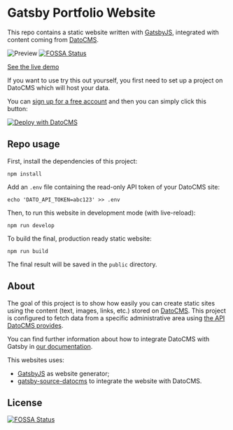 # Gatsby Portfolio Website

This repo contains a static website written with
[GatsbyJS](https://www.gatsbyjs.org/), integrated with content coming from
[DatoCMS](https://www.datocms.com).

![Preview](preview.png)
[![FOSSA Status](https://app.fossa.com/api/projects/git%2Bgithub.com%2Fkadirselcuk%2Fblogum.svg?type=shield)](https://app.fossa.com/projects/git%2Bgithub.com%2Fkadirselcuk%2Fblogum?ref=badge_shield)

[See the live demo](https://demo-datocms-gatsby.netlify.com/)

If you want to use try this out yourself, you first need to set up a project on
DatoCMS which will host your data.

You can [sign up for a free account](https://dashboard.datocms.com/signup) and
then you can simply click this button:

[![Deploy with DatoCMS](https://dashboard.datocms.com/deploy/button.svg)](https://dashboard.datocms.com/projects/new-from-template/static-website/gatsby-portfolio)

## Repo usage

First, install the dependencies of this project:

```
npm install
```

Add an `.env` file containing the read-only API token of your DatoCMS site:

```
echo 'DATO_API_TOKEN=abc123' >> .env
```

Then, to run this website in development mode (with live-reload):

```
npm run develop
```

To build the final, production ready static website:

```
npm run build
```

The final result will be saved in the `public` directory.

## About

The goal of this project is to show how easily you can create static sites using
the content (text, images, links, etc.) stored on
[DatoCMS](https://www.datocms.com). This project is configured to fetch data
from a specific administrative area using
[the API DatoCMS provides](https://www.datocms.com/docs/content-management-api).

You can find further information about how to integrate DatoCMS with Gatsby in
[our documentation](https://www.datocms.com/docs/static-generators/gatsbyjs).

This websites uses:

- [GatsbyJS](https://github.com/gatsbyjs/gatsby) as website generator;
- [gatsby-source-datocms](https://github.com/datocms/gatsby-source-datocms) to
  integrate the website with DatoCMS.

## License

[![FOSSA Status](https://app.fossa.com/api/projects/git%2Bgithub.com%2Fkadirselcuk%2Fblogum.svg?type=large)](https://app.fossa.com/projects/git%2Bgithub.com%2Fkadirselcuk%2Fblogum?ref=badge_large)
